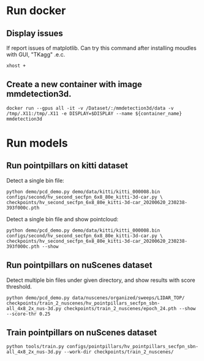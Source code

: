 
# Run docker
## Display issues
If report issues of matplotlib. Can try this command after installing moudles with GUI, "TKagg" .e.c.
```shell
xhost +
```

## Create a new container with image mmdetection3d.
```shell
docker run --gpus all -it -v /Dataset/:/mmdetection3d/data -v /tmp/.X11:/tmp/.X11 -e DISPLAY=$DISPLAY --name ${container_name} mmdetection3d
```

# Run models
## Run pointpillars on kitti dataset
Detect a single bin file:
```shell
python demo/pcd_demo.py demo/data/kitti/kitti_000008.bin configs/second/hv_second_secfpn_6x8_80e_kitti-3d-car.py \
checkpoints/hv_second_secfpn_6x8_80e_kitti-3d-car_20200620_230238-393f000c.pth
```

Detect a single bin file and show pointcloud:
```shell
python demo/pcd_demo.py demo/data/kitti/kitti_000008.bin configs/second/hv_second_secfpn_6x8_80e_kitti-3d-car.py \
checkpoints/hv_second_secfpn_6x8_80e_kitti-3d-car_20200620_230238-393f000c.pth --show
```


## Run pointpillars on nuScenes dataset
Detect multiple bin files under given directory, and show results with score threshold.
```shell
python demo/pcd_demo.py data/nuscenes/organized/sweeps/LIDAR_TOP/ checkpoints/train_2_nuscenes/hv_pointpillars_secfpn_sbn-all_4x8_2x_nus-3d.py checkpoints/train_2_nuscenes/epoch_24.pth --show --score-thr 0.25
```

## Train pointpillars on nuScenes dataset
```shell
python tools/train.py configs/pointpillars/hv_pointpillars_secfpn_sbn-all_4x8_2x_nus-3d.py --work-dir checkpoints/train_2_nuscenes/
```
